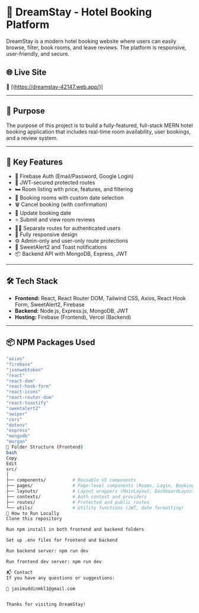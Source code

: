 # 🏨 DreamStay - Hotel Booking Platform

DreamStay is a modern hotel booking website where users can easily browse, filter, book rooms, and leave reviews. The platform is responsive, user-friendly, and secure.
## 🌐 Live Site

🔗 [(https://dreamstay-42147.web.app/)]

---

## 🎯 Purpose

The purpose of this project is to build a fully-featured, full-stack MERN hotel booking application that includes real-time room availability, user bookings, and a review system.

---

## 🚀 Key Features

- 🔐 Firebase Auth (Email/Password, Google Login)
- 🔑 JWT-secured protected routes
- 🛏 Room listing with price, features, and filtering
- 📅 Booking rooms with custom date selection
- 🗑 Cancel booking (with confirmation)
- 🔄 Update booking date
- ⭐ Submit and view room reviews
- 🧑‍💻 Separate routes for authenticated users
- 📱 Fully responsive design
- ⚙️ Admin-only and user-only route protections
- 🧾 SweetAlert2 and Toast notifications
- 📦 Backend API with MongoDB, Express, JWT

---

## 🛠 Tech Stack

- **Frontend:** React, React Router DOM, Tailwind CSS, Axios, React Hook Form, SweetAlert2, Firebase
- **Backend:** Node.js, Express.js, MongoDB, JWT
- **Hosting:** Firebase (Frontend), Vercel (Backend)

---

## 📦 NPM Packages Used

```bash
"axios"
"firebase"
"jsonwebtoken"
"react"
"react-dom"
"react-hook-form"
"react-icons"
"react-router-dom"
"react-toastify"
"sweetalert2"
"swiper"
"cors"
"dotenv"
"express"
"mongodb"
"morgan"
📁 Folder Structure (Frontend)
bash
Copy
Edit
src/
│
├── components/          # Reusable UI components
├── pages/               # Page-level components (Rooms, Login, Bookings)
├── layouts/             # Layout wrappers (MainLayout, DashboardLayout)
├── contexts/            # Auth context and providers
├── routes/              # Protected and public routes
└── utils/               # Utility functions (JWT, date formatting)
🧪 How to Run Locally
Clone this repository

Run npm install in both frontend and backend folders

Set up .env files for frontend and backend

Run backend server: npm run dev

Run frontend dev server: npm run dev

📬 Contact
If you have any questions or suggestions:

📧 jasimuddinmkl1@gmail.com


Thanks for visiting DreamStay!
